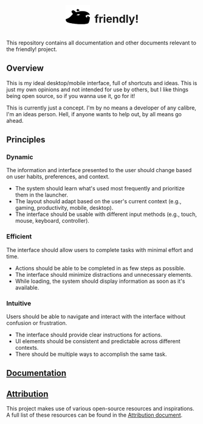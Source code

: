 <h1 align="center" style="display: flex; align-items: center; justify-content: center; gap: 12px;">
    <picture>
        <source media="(prefers-color-scheme: dark)" srcset="Frontend/capybara-icon-dark.svg">
        <source media="(prefers-color-scheme: light)" srcset="Frontend/capybara-icon-light.svg">
        <img height="64" alt="A flat image of a capybara" src="Frontend/capybara-icon-light.svg">
    </picture>
    friendly!
</h1>

This repository contains all documentation and other documents relevant to the friendly! project.

## Overview

This is my ideal desktop/mobile interface, full of shortcuts and ideas. This is just my own opinions and not intended for use by others, but I like things being open source, so if you wanna use it, go for it!

This is currently just a concept. I'm by no means a developer of any calibre, I'm an ideas person. Hell, if anyone wants to help out, by all means go ahead.

## Principles

### Dynamic

The information and interface presented to the user should change based on user habits, preferences, and context.

- The system should learn what's used most frequently and prioritize them in the launcher.
- The layout should adapt based on the user's current context (e.g., gaming, productivity, mobile, desktop).
- The interface should be usable with different input methods (e.g., touch, mouse, keyboard, controller).

### Efficient

The interface should allow users to complete tasks with minimal effort and time.

- Actions should be able to be completed in as few steps as possible.
- The interface should minimize distractions and unnecessary elements.
- While loading, the system should display information as soon as it's available.

### Intuitive

Users should be able to navigate and interact with the interface without confusion or frustration.

- The interface should provide clear instructions for actions.
- UI elements should be consistent and predictable across different contexts.
- There should be multiple ways to accomplish the same task.

## [Documentation](Docs/README.md)

## [Attribution](Docs/Attribution.md)

This project makes use of various open-source resources and inspirations. A full list of these resources can be found in the [Attribution document](Docs/Attribution.md).
